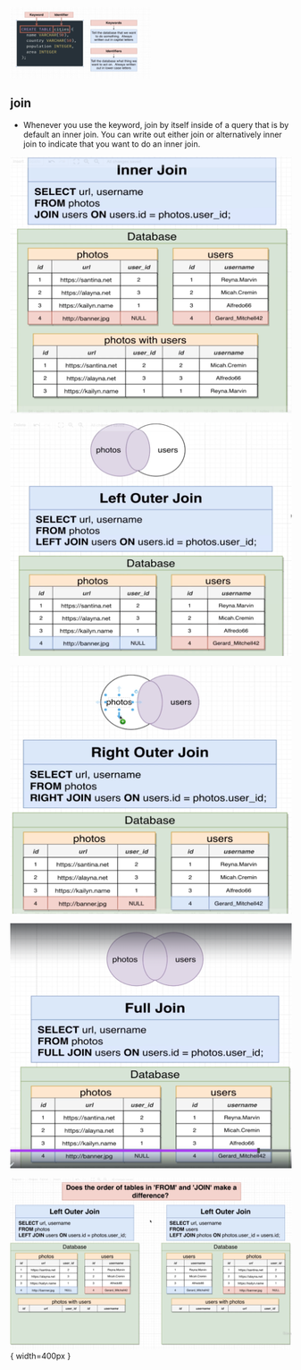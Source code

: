 <!-- ![create_table_query_analyzer.png](./pictures/create_table_query_analyzer.png){ width=400px } -->

[<img src="./pictures/create_table_query_analyzer.png" width="50%"/>](./pictures/create_table_query_analyzer.png)

## join

- Whenever you use the keyword, join by itself inside of a query that is by default an inner join. You can write out either join or alternatively inner join to indicate that you want to do an inner join.

![inner_join](./pictures/inner_join.png)

![outer join](./pictures/left_outer_join.png)

![Right outer join](./pictures/right_outer_join.png)

![Full join](./pictures/full_join.png)

![pictures/order_tables_in_from_and_join](./pictures/order_tables_in_from_and_join.png){ width=400px }